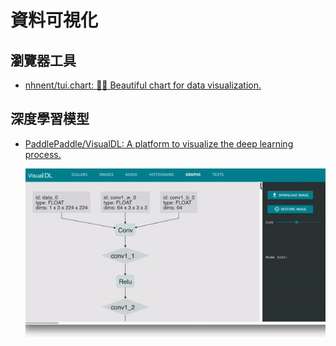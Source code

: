 # 資料可視化

## 瀏覽器工具

- [nhnent/tui.chart: 🍞🍯 Beautiful chart for data visualization.](https://github.com/nhnent/tui.chart#via-package-manager)

## 深度學習模型

- [PaddlePaddle/VisualDL: A platform to visualize the deep learning process.](https://github.com/PaddlePaddle/VisualDL)

    ![](https://raw.githubusercontent.com/daming-lu/large_files/master/graph_demo.gif)
